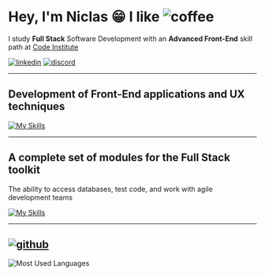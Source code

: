 # Hey, I'm Niclas :grin: I like ![coffee](https://skills.thijs.gg/icons?i=coffeescript)


I study **Full Stack** Software Development with an **Advanced Front-End** skill path at [Code Institute](https://codeinstitute.net/) 


[![linkedin](https://skills.thijs.gg/icons?i=linkedin)](https://www.linkedin.com/in/niclastanskanen/)
[![discord](https://skills.thijs.gg/icons?i=discord)](https://discord.com/users/benyah#9490)



----

## Development of **Front-End** applications and UX techniques

[![My Skills](https://skills.thijs.gg/icons?i=html,css,js,py,react)](https://skills.thijs.gg)

-----


## A complete set of modules for the **Full Stack** toolkit

The ability to access databases, test code, and work with agile development teams

[![My Skills](https://skills.thijs.gg/icons?i=django,bootstrap,jquery,postgres,jest,nodejs,flask)](https://skills.thijs.gg)

----

## [![github](https://skills.thijs.gg/icons?i=github)](https://github.com/niclastanskanen?tab=repositories)

![Most Used Languages](https://github-readme-stats.vercel.app/api/top-langs?username=niclastanskanen&show_icons=true&locale=en&layout=compact&theme=tokyonight)






